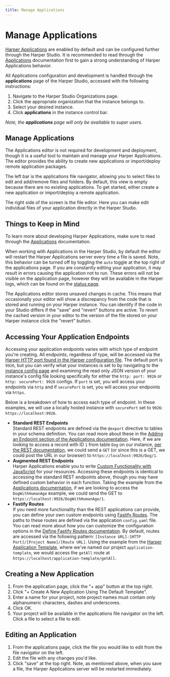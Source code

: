 ```yaml
---
title: Manage Applications
---
```


# Manage Applications

[Harper Applications](../../developers/applications/) are enabled by default and can be configured further through the Harper Studio. It is recommended to read through the [Applications](../../developers/applications/) documentation first to gain a strong understanding of Harper Applications behavior.

All Applications configuration and development is handled through the **applications** page of the Harper Studio, accessed with the following instructions:

1. Navigate to the Harper Studio Organizations page.
1. Click the appropriate organization that the instance belongs to.
1. Select your desired instance.
1. Click **applications** in the instance control bar.

_Note, the **applications** page will only be available to super users._

## Manage Applications

The Applications editor is not required for development and deployment, though it is a useful tool to maintain and manage your Harper Applications. The editor provides the ability to create new applications or import/deploy remote application packages.

The left bar is the applications file navigator, allowing you to select files to edit and add/remove files and folders. By default, this view is empty because there are no existing applications. To get started, either create a new application or import/deploy a remote application.

The right side of the screen is the file editor. Here you can make edit individual files of your application directly in the Harper Studio.

## Things to Keep in Mind

To learn more about developing Harper Applications, make sure to read through the [Applications](../../developers/applications/) documentation.

When working with Applications in the Harper Studio, by default the editor will restart the Harper Applications server every time a file is saved. Note, this behavior can be turned off by toggling the `auto` toggle at the top right of the applications page. If you are constantly editing your application, it may result in errors causing the application not to run. These errors will not be visible on the application page, however they will be available in the Harper logs, which can be found on the [status page](./instance-metrics).

The Applications editor stores unsaved changes in cache. This means that occasionally your editor will show a discrepancy from the code that is stored and running on your Harper instance. You can identify if the code in your Studio differs if the "save" and "revert" buttons are active. To revert the cached version in your editor to the version of the file stored on your Harper instance click the "revert" button.

## Accessing Your Application Endpoints

Accessing your application endpoints varies with which type of endpoint you're creating. All endpoints, regardless of type, will be accessed via the [Harper HTTP port found in the Harper configuration file](../../deployments/configuration#http). The default port is `9926`, but you can verify what your instances is set to by navigating to the [instance config page](./instance-configuration) and examining the read only JSON version of your instance's config file looking specifically for either the `http: port: 9926` or `http: securePort: 9926` configs. If `port` is set, you will access your endpoints via `http` and if `securePort` is set, you will access your endpoints via `https`.

Below is a breakdown of how to access each type of endpoint. In these examples, we will use a locally hosted instance with `securePort` set to `9926`: `https://localhost:9926`.

- **Standard REST Endpoints**\
  Standard REST endpoints are defined via the `@export` directive to tables in your schema definition. You can read more about these in the [Adding an Endpoint section of the Applications documentation](../../developers/applications/#adding-an-endpoint). Here, if we are looking to access a record with ID `1` from table `Dog` on our instance, [per the REST documentation](../../developers/rest), we could send a `GET` (or since this is a GET, we could post the URL in our browser) to `https://localhost:9926/Dog/1`.
- **Augmented REST Endpoints**\
  Harper Applications enable you to write [Custom Functionality with JavaScript](../../developers/applications/#custom-functionality-with-javascript) for your resources. Accessing these endpoints is identical to accessing the standard REST endpoints above, though you may have defined custom behavior in each function. Taking the example from the [Applications documentation](../../developers/applications/#custom-functionality-with-javascript), if we are looking to access the `DogWithHumanAge` example, we could send the GET to `https://localhost:9926/DogWithHumanAge/1`.
- **Fastify Routes**\
  If you need more functionality than the REST applications can provide, you can define your own custom endpoints using [Fastify Routes](../../developers/applications/#define-fastify-routes). The paths to these routes are defined via the application `config.yaml` file. You can read more about how you can customize the configuration options in the [Define Fastify Routes documentation](../../developers/applications/define-routes). By default, routes are accessed via the following pattern: `[Instance URL]:[HTTP Port]/[Project Name]/[Route URL]`. Using the example from the [Harper Application Template](https://github.com/HarperDB/application-template/), where we've named our project `application-template`, we would access the `getAll` route at `https://localhost/application-template/getAll`.

## Creating a New Application

1. From the application page, click the "+ app" button at the top right.
1. Click "+ Create A New Application Using The Default Template".
1. Enter a name for your project, note project names must contain only alphanumeric characters, dashes and underscores.
1. Click OK.
1. Your project will be available in the applications file navigator on the left. Click a file to select a file to edit.

## Editing an Application

1. From the applications page, click the file you would like to edit from the file navigator on the left.
1. Edit the file with any changes you'd like.
1. Click "save" at the top right. Note, as mentioned above, when you save a file, the Harper Applications server will be restarted immediately.
